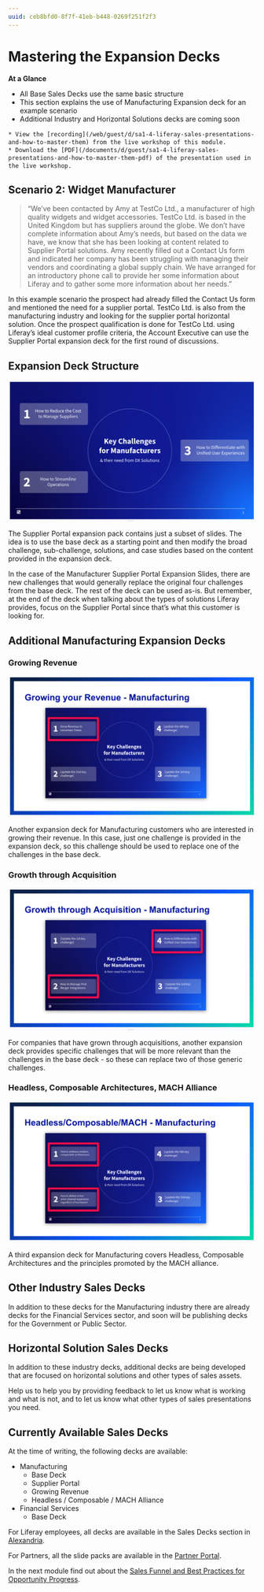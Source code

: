 ```yaml
---
uuid: ceb8bfd0-8f7f-41eb-b448-0269f251f2f3
---
```


# Mastering the Expansion Decks 

**At a Glance**

* All Base Sales Decks use the same basic structure
* This section explains the use of Manufacturing Expansion deck for an example scenario
* Additional Industry and Horizontal Solutions decks are coming soon

```{note}
* View the [recording](/web/guest/d/sa1-4-liferay-sales-presentations-and-how-to-master-them) from the live workshop of this module.
* Download the [PDF](/documents/d/guest/sa1-4-liferay-sales-presentations-and-how-to-master-them-pdf) of the presentation used in the live workshop.
```

## Scenario 2: Widget Manufacturer

> “We’ve been contacted by Amy at TestCo Ltd., a manufacturer of high quality widgets and widget accessories. TestCo Ltd. is based in the United Kingdom but has suppliers around the globe. We don’t have complete information about Amy’s needs, but based on the data we have, we know that she has been looking at content related to Supplier Portal solutions. Amy recently filled out a Contact Us form and indicated her company has been struggling with managing their vendors and coordinating a global supply chain. We have arranged for an introductory phone call to provide her some information about Liferay and to gather some more information about her needs.”

In this example scenario the prospect had already filled the Contact Us form and mentioned the need for a supplier portal. TestCo Ltd. is also from the manufacturing industry and looking for the supplier portal horizontal solution. Once the prospect qualification is done for TestCo Ltd. using Liferay’s ideal customer profile criteria, the Account Executive can use the Supplier Portal expansion deck for the first round of discussions.

## Expansion Deck Structure

![Each Expansion Deck contains alternative challenges to the Base Deck.](./sales-presentations-expansion-deck/images/01.png)

The Supplier Portal expansion pack contains just a subset of slides. The idea is to use the base deck as a starting point and then modify the broad challenge, sub-challenge, solutions, and case studies based on the content provided in the expansion deck. 

In the case of the Manufacturer Supplier Portal Expansion Slides, there are new challenges that would generally replace the original four challenges from the base deck. The rest of the deck can be used as-is. But remember, at the end of the deck when talking about the types of solutions Liferay provides, focus on the Supplier Portal since that’s what this customer is looking for.  

## Additional Manufacturing Expansion Decks

### Growing Revenue

![Growing Revenue expansion deck provides details on a single challenge for manufacturers.](./sales-presentations-expansion-deck/images/02.png)

Another expansion deck for Manufacturing customers who are interested in growing their revenue. In this case, just one challenge is provided in the expansion deck, so this challenge should be used to replace one of the challenges in the base deck.

### Growth through Acquisition

![Growth through Acquisition provides specific challenges for manufacturers.](./sales-presentations-expansion-deck/images/03.png)

For companies that have grown through acquisitions, another expansion deck provides specific challenges that will be more relevant than the challenges in the base deck - so these can replace two of those generic challenges.

### Headless, Composable Architectures, MACH Alliance

![Headless, Composable Architecture, MACH Alliance provides specific challenges for manufacturers.](./sales-presentations-expansion-deck/images/04.png)

A third expansion deck for Manufacturing covers Headless, Composable Architectures and the principles promoted by the MACH alliance.

## Other Industry Sales Decks

In addition to these decks for the Manufacturing industry there are already decks for the Financial Services sector, and soon will be publishing decks for the Government or Public Sector.

## Horizontal Solution Sales Decks 

In addition to these industry decks, additional decks are being developed that are focused on horizontal solutions and other types of sales assets.

Help us to help you by providing feedback to let us know what is working and what is not, and to let us know what other types of sales presentations you need.

## Currently Available Sales Decks

At the time of writing, the following decks are available:

* Manufacturing
    * Base Deck
    * Supplier Portal
    * Growing Revenue
    * Headless / Composable / MACH Alliance
* Financial Services
    * Base Deck

For Liferay employees, all decks are available in the Sales Decks section in [Alexandria](https://sales.liferay.com).

For Partners, all the slide packs are available in the [Partner Portal](https://partner.liferay.com).

In the next module find out about the [Sales Funnel and Best Practices for Opportunity Progress](../sales-funnel-opportunity-progress.md).
